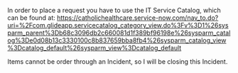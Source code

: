 In order to place a request you have to use the IT Service Catalog, which can be found at:
https://catholichealthcare.service-now.com/nav_to.do?uri=%2Fcom.glideapp.servicecatalog_category_view.do%3Fv%3D1%26sysparm_parent%3Db68c3096db2c660081d1f389bf96198e%26sysparm_catalog%3De0d08b13c3330100c8b837659bba8fb4%26sysparm_catalog_view%3Dcatalog_default%26sysparm_view%3Dcatalog_default

Items cannot be order through an Incident, so I will be closing this Incident.
